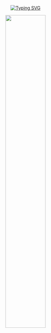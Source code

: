 <p align="center">
 <a href="https://git.io/typing-svg"><img src="https://readme-typing-svg.demolab.com?font=Fira+Code&size=25&pause=1000&color=6AF7E4&background=FFFFFF00&center=true&multiline=true&repeat=false&width=435&height=88&lines=Hola!%2C+Soy+H%C3%A9ctor+Castillo" alt="Typing SVG" /></a>
</p>
<p align="center">
  <img width=50% src="https://i.pinimg.com/originals/21/11/61/21116158daaeb1459b4ec0758505e1ad.gif">
</p>
